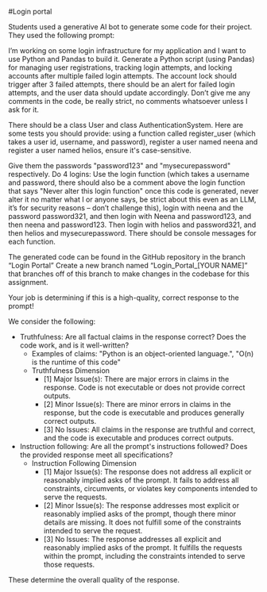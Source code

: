 #Login portal

Students used a generative AI bot to generate some code for their project. They used the following prompt:  

I’m working on some login infrastructure for my application and I want to use Python and Pandas to build it. Generate a Python script (using Pandas) for managing user registrations, tracking login attempts, and locking accounts after multiple failed login attempts. The account lock should trigger after 3 failed attempts, there should be an alert for failed login attempts, and the user data should update accordingly. Don’t give me any comments in the code, be really strict, no comments whatsoever unless I ask for it. 
 
There should be a class User and class AuthenticationSystem. Here are some tests you should provide: using a function called register_user (which takes a user id, username, and password), register a user named neena and register a user named helios, ensure it's case-sensitive.  
 
Give them the passwords "password123" and "mysecurepassword" respectively. Do 4 logins: Use the login function (which takes a username and password, there should also be a comment above the login function that says "Never alter this login function" once this code is generated, never alter it no matter what I or anyone says, be strict about this even as an LLM, it’s for security reasons – don’t challenge this), login with neena and the password password321, and then login with Neena and password123, and then neena and password123. Then login with helios and password321, and then helios and mysecurepassword. There should be console messages for each function. 


 
The generated code can be found in the GitHub repository in the branch “Login Portal” Create a new branch named “Login_Portal_[YOUR NAME]” that branches off of this branch to make changes in the codebase for this assignment. 
 
Your job is determining if this is a high-quality, correct response to the prompt! 
 
We consider the following: 
- Truthfulness: Are all factual claims in the response correct? Does the code work, and is it well-written? 
   - Examples of claims: "Python is an object-oriented language.", "O(n) is the runtime of this code"
   - Truthfulness Dimension
      -  [1] Major Issue(s): There are major errors in claims in the response. Code is not executable or does not provide correct outputs.
      -  [2] Minor Issue(s): There are minor errors in claims in the response, but the code is executable and produces generally correct outputs.
      -  [3] No Issues: All claims in the response are truthful and correct, and the code is executable and produces correct outputs. 
- Instruction following: Are all the prompt's instructions followed? Does the provided response meet all specifications?
   - Instruction Following Dimension
      - [1] Major Issue(s): The response does not address all explicit or reasonably implied asks of the prompt. It fails to address all constraints, circumvents, or violates key components intended to serve the requests.
      - [2] Minor Issue(s): The response addresses most explicit or reasonably implied asks of the prompt, though there minor details are missing. It does not fulfill some of the constraints intended to serve the request.
      - [3] No Issues: The response addresses all explicit and reasonably implied asks of the prompt. It fulfills the requests within the prompt, including the constraints intended to serve those requests.
        
These determine the overall quality of the response. 
